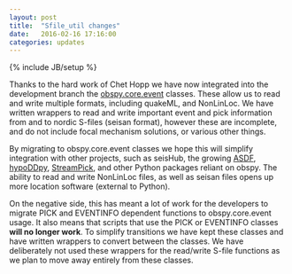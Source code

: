 ```yaml
---
layout: post
title:  "Sfile_util changes"
date:   2016-02-16 17:16:00
categories: updates
---
```

{% include JB/setup %}

Thanks to the hard work of Chet Hopp we have now integrated into the development
branch the [obspy.core.event](http://docs.obspy.org/master/packages/autogen/obspy.core.event.html) classes.
These allow us to read and write multiple formats, including quakeML, and NonLinLoc.
We have written wrappers to read and write important event and pick information
from and to nordic S-files (seisan format), however these are incomplete, and
do not include focal mechanism solutions, or various other things.

By migrating to obspy.core.event classes we hope this will simplify integration
with other projects, such as seisHub, the growing [ASDF](http://seismic-data.org/),
[hypoDDpy](https://github.com/krischer/hypoDDpy), [StreamPick](https://github.com/calum-chamberlain/StreamPick),
and other Python packages reliant on obspy.  The ability to read and write NonLinLoc
files, as well as seisan files opens up more location software (external to
Python).

On the negative side, this has meant a lot of work for the developers to migrate
PICK and EVENTINFO dependent functions to obspy.core.event usage.  It also means
that scripts that use the PICK or EVENTINFO classes **will no longer work**.  To
simplify transitions we have kept these classes and have written wrappers to
convert between the classes.  We have deliberately not used these wrappers for
the read/write S-file functions as we plan to move away entirely from these
classes.
